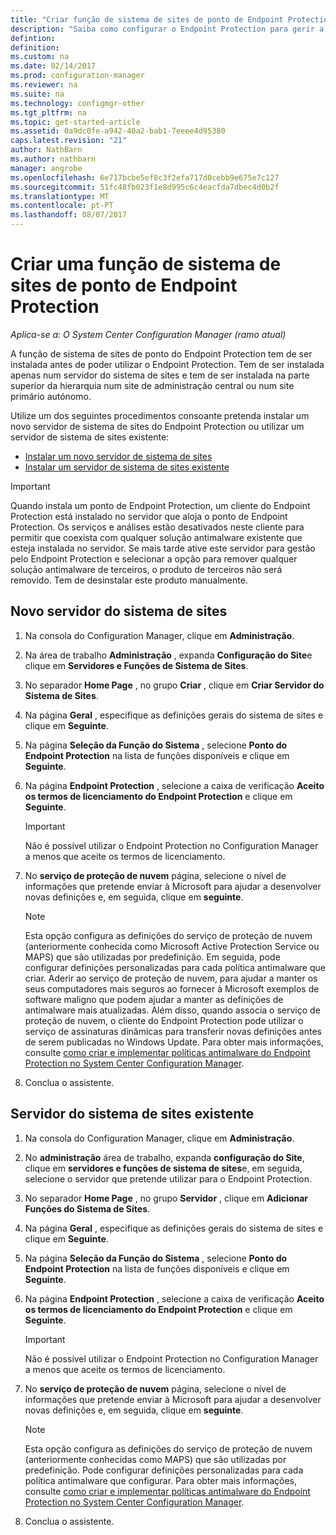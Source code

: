 ```yaml
---
title: "Criar função de sistema de sites de ponto de Endpoint Protection | Microsoft Docs"
description: "Saiba como configurar o Endpoint Protection para gerir a segurança e software maligno em computadores de cliente do Configuration Manager."
defintion: 
definition: 
ms.custom: na
ms.date: 02/14/2017
ms.prod: configuration-manager
ms.reviewer: na
ms.suite: na
ms.technology: configmgr-other
ms.tgt_pltfrm: na
ms.topic: get-started-article
ms.assetid: 0a9dc0fe-a942-40a2-bab1-7eeee4d95380
caps.latest.revision: "21"
author: NathBarn
ms.author: nathbarn
manager: angrobe
ms.openlocfilehash: 6e717bcbe5ef8c3f2efa717d0cebb9e675e7c127
ms.sourcegitcommit: 51fc48fb023f1e8d995c6c4eacfda7dbec4d0b2f
ms.translationtype: MT
ms.contentlocale: pt-PT
ms.lasthandoff: 08/07/2017
---
```

# <a name="create-an-endpoint-protection-point-site-system-role"></a>Criar uma função de sistema de sites de ponto de Endpoint Protection

*Aplica-se a: O System Center Configuration Manager (ramo atual)*

 A função de sistema de sites de ponto do Endpoint Protection tem de ser instalada antes de poder utilizar o Endpoint Protection. Tem de ser instalada apenas num servidor do sistema de sites e tem de ser instalada na parte superior da hierarquia num site de administração central ou num site primário autónomo.

 Utilize um dos seguintes procedimentos consoante pretenda instalar um novo servidor de sistema de sites do Endpoint Protection ou utilizar um servidor de sistema de sites existente:
 - [Instalar um novo servidor de sistema de sites](#new-site-system-server)
 - [Instalar um servidor de sistema de sites existente](#existing-site-system-server)

> [!IMPORTANT]
>  Quando instala um ponto de Endpoint Protection, um cliente do Endpoint Protection está instalado no servidor que aloja o ponto de Endpoint Protection. Os serviços e análises estão desativados neste cliente para permitir que coexista com qualquer solução antimalware existente que esteja instalada no servidor. Se mais tarde ative este servidor para gestão pelo Endpoint Protection e selecionar a opção para remover qualquer solução antimalware de terceiros, o produto de terceiros não será removido. Tem de desinstalar este produto manualmente.

## <a name="new-site-system-server"></a>Novo servidor do sistema de sites

1.  Na consola do Configuration Manager, clique em **Administração**.

2.  Na área de trabalho **Administração** , expanda **Configuração do Site**e clique em **Servidores e Funções de Sistema de Sites**.

3.  No separador **Home Page** , no grupo **Criar** , clique em **Criar Servidor do Sistema de Sites**.

4.  Na página **Geral** , especifique as definições gerais do sistema de sites e clique em **Seguinte**.

5.  Na página **Seleção da Função do Sistema** , selecione **Ponto do Endpoint Protection** na lista de funções disponíveis e clique em **Seguinte**.

6.  Na página **Endpoint Protection** , selecione a caixa de verificação **Aceito os termos de licenciamento do Endpoint Protection** e clique em **Seguinte**.

    > [!IMPORTANT]
    >  Não é possível utilizar o Endpoint Protection no Configuration Manager a menos que aceite os termos de licenciamento.

7.  No **serviço de proteção de nuvem** página, selecione o nível de informações que pretende enviar à Microsoft para ajudar a desenvolver novas definições e, em seguida, clique em **seguinte**.

    > [!NOTE]
    >  Esta opção configura as definições do serviço de proteção de nuvem (anteriormente conhecida como Microsoft Active Protection Service ou MAPS) que são utilizadas por predefinição. Em seguida, pode configurar definições personalizadas para cada política antimalware que criar. Aderir ao serviço de proteção de nuvem, para ajudar a manter os seus computadores mais seguros ao fornecer à Microsoft exemplos de software maligno que podem ajudar a manter as definições de antimalware mais atualizadas. Além disso, quando associa o serviço de proteção de nuvem, o cliente do Endpoint Protection pode utilizar o serviço de assinaturas dinâmicas para transferir novas definições antes de serem publicadas no Windows Update. Para obter mais informações, consulte [como criar e implementar políticas antimalware do Endpoint Protection no System Center Configuration Manager](endpoint-antimalware-policies.md).

8.  Conclua o assistente.


## <a name="existing-site-system-server"></a>Servidor do sistema de sites existente

1.  Na consola do Configuration Manager, clique em **Administração**.

2.  No **administração** área de trabalho, expanda **configuração do Site**, clique em **servidores e funções de sistema de sites**e, em seguida, selecione o servidor que pretende utilizar para o Endpoint Protection.

3.  No separador **Home Page** , no grupo **Servidor** , clique em **Adicionar Funções do Sistema de Sites**.

4.  Na página **Geral** , especifique as definições gerais do sistema de sites e clique em **Seguinte**.

5.  Na página **Seleção da Função do Sistema** , selecione **Ponto do Endpoint Protection** na lista de funções disponíveis e clique em **Seguinte**.

6.  Na página **Endpoint Protection** , selecione a caixa de verificação **Aceito os termos de licenciamento do Endpoint Protection** e clique em **Seguinte**.

    > [!IMPORTANT]
    >  Não é possível utilizar o Endpoint Protection no Configuration Manager a menos que aceite os termos de licenciamento.

7.  No **serviço de proteção de nuvem** página, selecione o nível de informações que pretende enviar à Microsoft para ajudar a desenvolver novas definições e, em seguida, clique em **seguinte**.

    > [!NOTE]
    >  Esta opção configura as definições do serviço de proteção de nuvem (anteriormente conhecidas como MAPS) que são utilizadas por predefinição. Pode configurar definições personalizadas para cada política antimalware que configurar. Para obter mais informações, consulte [como criar e implementar políticas antimalware do Endpoint Protection no System Center Configuration Manager](endpoint-antimalware-policies.md).

8.  Conclua o assistente.
